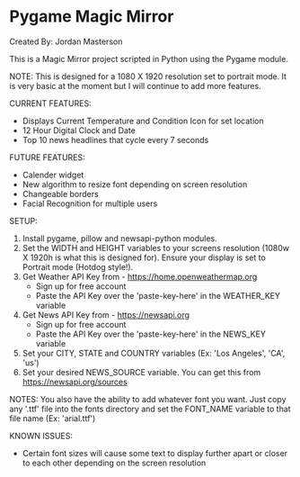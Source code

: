 # Pygame Magic Mirror 
Created By: Jordan Masterson

This is a Magic Mirror project scripted in Python using the Pygame module.

NOTE:  This is designed for a 1080 X 1920 resolution set to portrait mode. It is very basic at the moment but I will continue to add more features.

CURRENT FEATURES:
 - Displays Current Temperature and Condition Icon for set location
 - 12 Hour Digital Clock and Date
 - Top 10 news headlines that cycle every 7 seconds
 
FUTURE FEATURES:
 - Calender widget
 - New algorithm to resize font depending on screen resolution
 - Changeable borders
 - Facial Recognition for multiple users
 
SETUP:
1. Install pygame, pillow and newsapi-python modules.
2. Set the WIDTH and HEIGHT variables to your screens resolution (1080w X 1920h is what this is designed for). Ensure your display is set to Portrait mode (Hotdog style!).
3. Get Weather API Key from - https://home.openweathermap.org
    - Sign up for free account
    - Paste the API Key over the 'paste-key-here' in the WEATHER_KEY variable
4. Get News API Key from - https://newsapi.org
    - Sign up for free account
    - Paste the API Key over the 'paste-key-here' in the NEWS_KEY variable
5. Set your CITY, STATE and COUNTRY variables (Ex: 'Los Angeles', 'CA', 'us')
6. Set your desired NEWS_SOURCE variable.  You can get this from https://newsapi.org/sources

NOTES: 
You also have the ability to add whatever font you want. Just copy any '.ttf' file into the fonts directory 
and set the FONT_NAME variable to that file name (Ex: 'arial.ttf')

KNOWN ISSUES:
 - Certain font sizes will cause some text to display further apart or closer to each other depending on the screen resolution